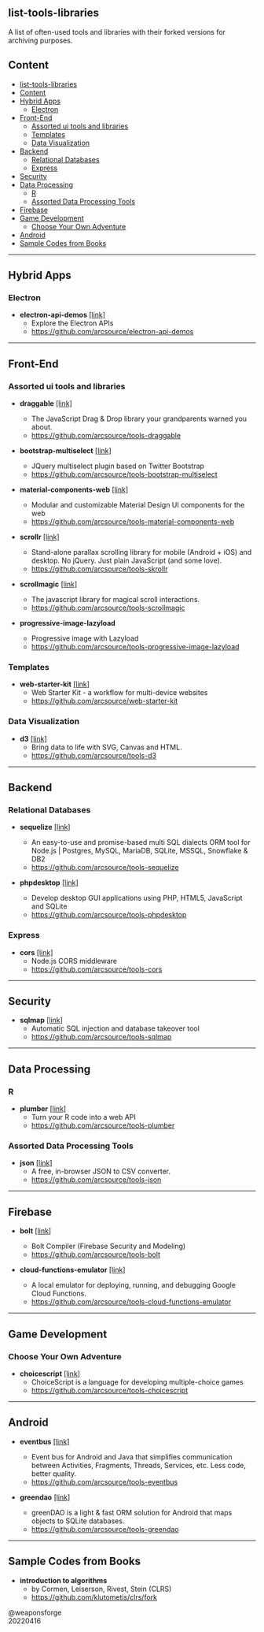 ## list-tools-libraries

A list of often-used tools and libraries with their forked versions for archiving purposes.

## Content

- [list-tools-libraries](#list-tools-libraries)
- [Content](#content)
- [Hybrid Apps](#hybrid-apps)
  - [Electron](#electron)
- [Front-End](#front-end)
  - [Assorted ui tools and libraries](#assorted-ui-tools-and-libraries)
  - [Templates](#templates)
  - [Data Visualization](#data-visualization)
- [Backend](#backend)
  - [Relational Databases](#relational-databases)
  - [Express](#express)
- [Security](#security)
- [Data Processing](#data-processing)
  - [R](#r)
  - [Assorted Data Processing Tools](#assorted-data-processing-tools)
- [Firebase](#firebase)
- [Game Development](#game-development)
  - [Choose Your Own Adventure](#choose-your-own-adventure)
- [Android](#android)
- [Sample Codes from Books](#sample-codes-from-books)


---

## Hybrid Apps

### Electron

- **electron-api-demos**  [[link]](http://electronjs.org/#get-started)
   - Explore the Electron APIs
   - https://github.com/arcsource/electron-api-demos


---

## Front-End

### Assorted ui tools and libraries

- **draggable** [[link]](https://shopify.github.io/draggable)
   - The JavaScript Drag & Drop library your grandparents warned you about. 
   - https://github.com/arcsource/tools-draggable

- **bootstrap-multiselect** [[link]](https://davidstutz.github.io/bootstrap-multiselect/)
   - JQuery multiselect plugin based on Twitter Bootstrap
   - https://github.com/arcsource/tools-bootstrap-multiselect

- **material-components-web** [[link]](https://material.io/develop/web)
   - Modular and customizable Material Design UI components for the web
   - https://github.com/arcsource/tools-material-components-web 

- **scrollr** [[link]](http://prinzhorn.github.io/skrollr/)
   - Stand-alone parallax scrolling library for mobile (Android + iOS) and desktop. No jQuery. Just plain JavaScript (and some love). 
   - https://github.com/arcsource/tools-skrollr

- **scrollmagic** [[link]](http://scrollmagic.io/)
   - The javascript library for magical scroll interactions. 
   - https://github.com/arcsource/tools-scrollmagic

- **progressive-image-lazyload**
   - Progressive image with Lazyload
   - https://github.com/arcsource/tools-progressive-image-lazyload

### Templates

- **web-starter-kit** [[link]](http://developers.google.com/web/starter-kit)
   - Web Starter Kit - a workflow for multi-device websites 
   - https://github.com/arcsource/web-starter-kit

### Data Visualization

- **d3** [[link]](https://d3js.org/)
   - Bring data to life with SVG, Canvas and HTML.
   - https://github.com/arcsource/tools-d3


---

## Backend

### Relational Databases

- **sequelize** [[link]](https://sequelize.org/)
   - An easy-to-use and promise-based multi SQL dialects ORM tool for Node.js | Postgres, MySQL, MariaDB, SQLite, MSSQL, Snowflake & DB2 
   - https://github.com/arcsource/tools-sequelize

- **phpdesktop** [[link]](https://groups.google.com/d/forum/phpdesktop)
   - Develop desktop GUI applications using PHP, HTML5, JavaScript and SQLite
   - https://github.com/arcsource/tools-phpdesktop

### Express

- **cors** [[link]](https://www.npmjs.com/package/cors)
   - Node.js CORS middleware 
   - https://github.com/arcsource/tools-cors

---

## Security

- **sqlmap** [[link]](http://sqlmap.org/)
   - Automatic SQL injection and database takeover tool 
   - https://github.com/arcsource/tools-sqlmap


---

## Data Processing

### R

- **plumber** [[link]](https://www.rplumber.io/)
   - Turn your R code into a web API
   - https://github.com/arcsource/tools-plumber

### Assorted Data Processing Tools

- **json** [[link]](https://konklone.io/json/)
   - A free, in-browser JSON to CSV converter.
   - https://github.com/arcsource/tools-json


---


## Firebase

- **bolt** [[link]](https://github.com/FirebaseExtended/bolt)
   - Bolt Compiler (Firebase Security and Modeling) 
   - https://github.com/arcsource/tools-bolt

- **cloud-functions-emulator** [[link]](https://github.com/GoogleCloudPlatform/cloud-functions-emulator/wiki)
   - A local emulator for deploying, running, and debugging Google Cloud Functions.
   - https://github.com/arcsource/tools-cloud-functions-emulator


---

## Game Development

### Choose Your Own Adventure

- **choicescript** [[link]](http://www.choiceofgames.com/blog/choicescript-intro/)
   - ChoiceScript is a language for developing multiple-choice games
   - https://github.com/arcsource/tools-choicescript


---

## Android

- **eventbus** [[link]](http://greenrobot.org/eventbus/)
   - Event bus for Android and Java that simplifies communication between Activities, Fragments, Threads, Services, etc. Less code, better quality. 
   - https://github.com/arcsource/tools-eventbus

- **greendao** [[link]](http://greenrobot.org/greendao/)
   - greenDAO is a light & fast ORM solution for Android that maps objects to SQLite databases.
   - https://github.com/arcsource/tools-greendao


---

## Sample Codes from Books

- **introduction to algorithms**
   - by Cormen, Leiserson, Rivest, Stein (CLRS) 
   - https://github.com/klutometis/clrs/fork



@weaponsforge  
20220416

